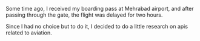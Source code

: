 Some time ago, I received my boarding pass at Mehrabad airport, and after passing through the gate, the flight was delayed for two hours.

Since I had no choice but to do it, I decided to do a little research on apis related to aviation.
